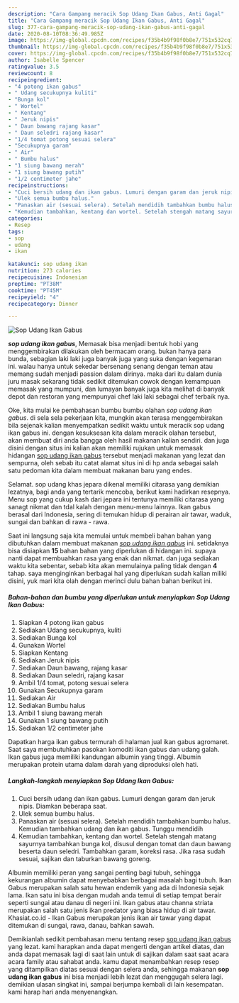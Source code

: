 ```yaml
---
description: "Cara Gampang meracik Sop Udang Ikan Gabus, Anti Gagal"
title: "Cara Gampang meracik Sop Udang Ikan Gabus, Anti Gagal"
slug: 377-cara-gampang-meracik-sop-udang-ikan-gabus-anti-gagal
date: 2020-08-10T08:36:49.985Z
image: https://img-global.cpcdn.com/recipes/f35b4b9f98f0b8e7/751x532cq70/sop-udang-ikan-gabus-foto-resep-utama.jpg
thumbnail: https://img-global.cpcdn.com/recipes/f35b4b9f98f0b8e7/751x532cq70/sop-udang-ikan-gabus-foto-resep-utama.jpg
cover: https://img-global.cpcdn.com/recipes/f35b4b9f98f0b8e7/751x532cq70/sop-udang-ikan-gabus-foto-resep-utama.jpg
author: Isabelle Spencer
ratingvalue: 3.5
reviewcount: 8
recipeingredient:
- "4 potong ikan gabus"
- " Udang secukupnya kuliti"
- "Bunga kol"
- " Wortel"
- " Kentang"
- " Jeruk nipis"
- " Daun bawang rajang kasar"
- " Daun seledri rajang kasar"
- "1/4 tomat potong sesuai selera"
- "Secukupnya garam"
- " Air"
- " Bumbu halus"
- "1 siung bawang merah"
- "1 siung bawang putih"
- "1/2 centimeter jahe"
recipeinstructions:
- "Cuci bersih udang dan ikan gabus. Lumuri dengan garam dan jeruk nipis. Diamkan beberapa saat."
- "Ulek semua bumbu halus."
- "Panaskan air (sesuai selera). Setelah mendidih tambahkan bumbu halus. Kemudian tambahkan udang dan ikan gabus. Tunggu mendidih"
- "Kemudian tambahkan, kentang dan wortel. Setelah stengah matang sayurnya tambahkan bunga kol, disusul dengan tomat dan daun bawang beserta daun seledri. Tambahkan garam, koreksi rasa. Jika rasa sudah sesuai, sajikan dan taburkan bawang goreng."
categories:
- Resep
tags:
- sop
- udang
- ikan

katakunci: sop udang ikan 
nutrition: 273 calories
recipecuisine: Indonesian
preptime: "PT38M"
cooktime: "PT45M"
recipeyield: "4"
recipecategory: Dinner

---
```



![Sop Udang Ikan Gabus](https://img-global.cpcdn.com/recipes/f35b4b9f98f0b8e7/751x532cq70/sop-udang-ikan-gabus-foto-resep-utama.jpg)

<b><i>sop udang ikan gabus</i></b>, Memasak bisa menjadi bentuk hobi yang menggembirakan dilakukan oleh bermacam orang. bukan hanya para bunda, sebagian laki laki juga banyak juga yang suka dengan kegemaran ini. walau hanya untuk sekedar bersenang senang dengan teman atau memang sudah menjadi passion dalam dirinya. maka dari itu dalam dunia juru masak sekarang tidak sedikit ditemukan cowok dengan kemampuan memasak yang mumpuni, dan lumayan banyak juga kita melihat di banyak depot dan restoran yang mempunyai chef laki laki sebagai chef terbaik nya.

Oke, kita mulai ke pembahasan bumbu bumbu olahan <i>sop udang ikan gabus</i>. di sela sela pekerjaan kita, mungkin akan terasa menggembirakan bila sejenak kalian menyempatkan sedikit waktu untuk meracik sop udang ikan gabus ini. dengan kesuksesan kita dalam meracik olahan tersebut, akan membuat diri anda bangga oleh hasil makanan kalian sendiri. dan juga disini dengan situs ini kalian akan memiliki rujukan untuk memasak hidangan <u>sop udang ikan gabus</u> tersebut menjadi makanan yang lezat dan sempurna, oleh sebab itu catat alamat situs ini di hp anda sebagai salah satu pedoman kita dalam membuat makanan baru yang endes.

Selamat. sop udang khas jepara dikenal memiliki citarasa yang demikian lezatnya, bagi anda yang tertarik mencoba, berikut kami hadirkan resepnya. Menu sop yang cukup kash dari jepara ini tentunya memiliki citarasa yang sanagt nikmat dan tdal kalah dengan menu-menu lainnya. Ikan gabus berasal dari Indonesia, sering di temukan hidup di perairan air tawar, waduk, sungai dan bahkan di rawa - rawa.


Saat ini langsung saja kita memulai untuk membeli bahan bahan yang dibutuhkan dalam membuat makanan <u><i>sop udang ikan gabus</i></u> ini. setidaknya bisa disiapkan <b>15</b> bahan bahan yang diperlukan di hidangan ini. supaya nanti dapat membuahkan rasa yang enak dan nikmat. dan juga sediakan waktu kita sebentar, sebab kita akan memulainya paling tidak dengan <b>4</b> tahap. saya menginginkan berbagai hal yang diperlukan sudah kalian miliki disini, yuk mari kita olah dengan merinci dulu bahan bahan berikut ini.

<!--inarticleads1-->

##### Bahan-bahan dan bumbu yang diperlukan untuk menyiapkan Sop Udang Ikan Gabus:

1. Siapkan 4 potong ikan gabus
1. Sediakan  Udang secukupnya, kuliti
1. Sediakan Bunga kol
1. Gunakan  Wortel
1. Siapkan  Kentang
1. Sediakan  Jeruk nipis
1. Sediakan  Daun bawang, rajang kasar
1. Sediakan  Daun seledri, rajang kasar
1. Ambil 1/4 tomat, potong sesuai selera
1. Gunakan Secukupnya garam
1. Sediakan  Air
1. Sediakan  Bumbu halus
1. Ambil 1 siung bawang merah
1. Gunakan 1 siung bawang putih
1. Sediakan 1/2 centimeter jahe


Dapatkan harga ikan gabus termurah di halaman jual ikan gabus agromaret. Saat saya membutuhkan pasokan komoditi ikan gabus dan udang galah. Ikan gabus juga memiliki kandungan albumin yang tinggi. Albumin merupakan protein utama dalam darah yang diproduksi oleh hati. 

<!--inarticleads2-->

##### Langkah-langkah menyiapkan Sop Udang Ikan Gabus:

1. Cuci bersih udang dan ikan gabus. Lumuri dengan garam dan jeruk nipis. Diamkan beberapa saat.
1. Ulek semua bumbu halus.
1. Panaskan air (sesuai selera). Setelah mendidih tambahkan bumbu halus. Kemudian tambahkan udang dan ikan gabus. Tunggu mendidih
1. Kemudian tambahkan, kentang dan wortel. Setelah stengah matang sayurnya tambahkan bunga kol, disusul dengan tomat dan daun bawang beserta daun seledri. Tambahkan garam, koreksi rasa. Jika rasa sudah sesuai, sajikan dan taburkan bawang goreng.


Albumin memiliki peran yang sangai penting bagi tubuh, sehingga kekurangan albumin dapat menyebabkan berbagai masalah bagi tubuh. Ikan Gabus merupakan salah satu hewan endemik yang ada di Indonesia sejak lama. Ikan satu ini bisa dengan mudah anda temui di setiap tempat berair seperti sungai atau danau di negeri ini. Ikan gabus atau channa striata merupakan salah satu jenis ikan predator yang biasa hidup di air tawar. Khasiat.co.id - Ikan Gabus merupakan jenis ikan air tawar yang dapat ditemukan di sungai, rawa, danau, bahkan sawah. 

Demikianlah sedikit pembahasan menu tentang resep <u>sop udang ikan gabus</u> yang lezat. kami harapkan anda dapat mengerti dengan artikel diatas, dan anda dapat memasak lagi di saat lain untuk di sajikan dalam saat saat acara acara family atau sahabat anda. kamu dapat menambahkan resep resep yang ditampilkan diatas sesuai dengan selera anda, sehingga makanan <b>sop udang ikan gabus</b> ini bisa menjadi lebih lezat dan menggugah selera lagi. demikian ulasan singkat ini, sampai berjumpa kembali di lain kesempatan. kami harap hari anda menyenangkan.
